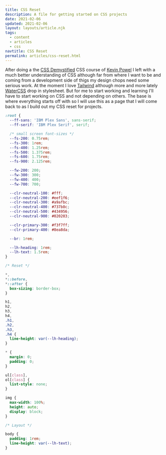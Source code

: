 ```yaml
---
title: CSS Reset
description: A file for getting started on CSS projects
date: 2021-02-06
updated: 2021-02-06
layout: layouts/article.njk
tags:
  - content
  - articles
  - css
navtitle: CSS Reset
permalink: articles/css-reset.html
---
```

After doing a the [CSS Demystified](https://cssdemystified.com/) CSS course of [Kevin Powel](https://www.kevinpowell.co/) I left with a much better understanding of CSS although far from where I want to be and coming from a development side of thigs my design chops need some serious work. At the moment I love [Tailwind](https://tailwindcss.com/) although more and more lately [WaterCSS](https://watercss.kognise.dev/) drop in stylesheet. But for me to start working and learning I'll have to start working on CSS and not depending on others. The base is where everything starts off with so I will use this as a page that I will come back to as I build out my CSS reset for projects.

```css
:root {
  --ff-sans: 'IBM Plex Sans', sans-serif;
  --ff-serif: 'IBM Plex Serif', serif;

  /* small screen font-sizes */
  --fs-200: 0.75rem;
  --fs-300: 1rem;
  --fs-400: 1.25rem;
  --fs-500: 1.375rem;
  --fs-600: 1.75rem;
  --fs-900: 2.125rem;

  --fw-200: 200;
  --fw-300: 300;
  --fw-400: 400;
  --fw-700: 700;

  --clr-neutral-100: #fff;
  --clr-neutral-200: #eef1f6;
  --clr-neutral-300: #a9afbc;
  --clr-neutral-400: #737b8c;
  --clr-neutral-500: #434956;
  --clr-neutral-900: #020203;

  --clr-primary-300: #f3f7ff;
  --clr-primary-400: #8ea8da;

  --br: 1rem;

  --lh-heading: 1rem;
  --lh-text: 1.5rem;
}

/* Reset */

*,
*::before,
*::after {
  box-sizing: border-box;
}

h1,
h2,
h3,
h4,
.h1,
.h2,
.h3,
.h4 {
  line-height: var(--lh-heading);
}

* {
  margin: 0;
  padding: 0;
}

ul[class],
ol[class] {
  list-style: none;
}

img {
  max-width: 100%;
  height: auto;
  display: block;
}

/* Layout */

body {
  padding: 1rem;
  line-height: var(--lh-text);
}
```